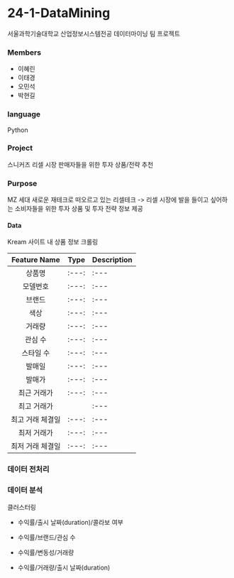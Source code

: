 # 24-1-DataMining
서울과학기술대학교 산업정보시스템전공 데이터마이닝 팀 프로젝트

### Members
- 이혜린
- 이태경
- 오민석
- 박현길

### language
Python 

### Project
스니커즈 리셀 시장 판매자들을 위한 투자 상품/전략 추천

### Purpose 
MZ 세대 새로운 재테크로 떠오르고 있는 리셀테크
-> 리셀 시장에 발을 들이고 싶어하는 소비자들을 위한 투자 상품 및 투자 전략 정보 제공

#### Data
Kream 사이트 내 상품 정보 크롤링

|Feature Name|Type|Description|
|:---:|:---:|:---|
|상품명|:---:|:---|
|모델번호|:---:|:---|
|브랜드|:---:|:---|
|색상|:---:|:---|
|거래량|:---:|:---|
|관심 수|:---:|:---|
|스타일 수|:---:|:---|
|발매일|:---:|:---|
|발매가|:---:|:---|
|최근 거래가|:---:|:---|
|최고 거래가||:---|
|최고 거래 체결일|:---:|:---|
|최저 거래가|:---:|:---|
|최저 거래 체결일|:---:|:---|

### 데이터 전처리

### 데이터 분석
클러스터링
- 수익률/출시 날짜(duration)/콜라보 여부
  
- 수익률/브랜드/관심 수
  
- 수익률/변동성/거래량
  
- 수익률/거래량/출시 날짜(duration)
